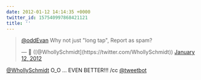 ```yaml
---
date: 2012-01-12 14:14:35 +0000
twitter_id: 157540997868421121
title: ''
---
```


<blockquote class="twitter-tweet"><p lang="en" dir="ltr"><a href="https://twitter.com/oddEvan?ref_src=twsrc%5Etfw">@oddEvan</a> Why not just &quot;long tap&quot;, Report as spam?</p>&mdash; 🤧 ([@WhollySchmidt](https://twitter.com/WhollySchmidt)) <a href="https://twitter.com/WhollySchmidt/status/157540749699850240?ref_src=twsrc%5Etfw">January 12, 2012</a></blockquote>
<script async src="https://platform.twitter.com/widgets.js" charset="utf-8"></script>

[@WhollySchmidt](https://twitter.com/WhollySchmidt) O_O ... EVEN BETTER!!! /cc [@tweetbot](https://twitter.com/tweetbot)
